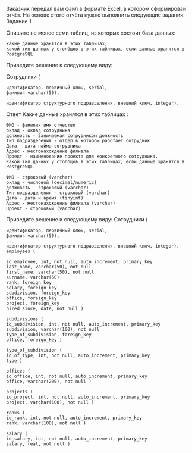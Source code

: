 Заказчик передал вам файл в формате Excel, в котором сформирован отчёт. На основе этого отчёта нужно выполнить следующие задания.
Задание 1

Опишите не менее семи таблиц, из которых состоит база данных:

    какие данные хранятся в этих таблицах;
    какой тип данных у столбцов в этих таблицах, если данные хранятся в PostgreSQL.

Приведите решение к следующему виду:

Сотрудники (

    идентификатор, первичный ключ, serial,
    фамилия varchar(50),
    ...
    идентификатор структурного подразделения, внешний ключ, integer).
Ответ
Какие данные хранятся в этих таблицах :

    ФИО - фамилия имя отчество
    оклад - оклад сотрудника
    должность - Занимаемая сотрудником должность
    Тип подразделения - отдел в котором работает сотрудник
    Дата - дата найма сотрудника
    Адрес - местонахождение филиала
    Проект - наименование проекта для конкретного сотрудника.
    Какой тип данных у столбцов в этих таблицах, если данные хранятся в PostgreSQL.

    ФИО - строковый (varchar)
    оклад - числовой (decimal/numeric)
    должность - строковый (varchar)
    Тип подразделения - строковый (varchar)
    Дата - дата и время (tinyint)
    Адрес - местонахождение филиала (varchar)
    Проект - строковый (varchar)
    
Приведите решение к следующему виду:
Сотрудники (

    идентификатор, первичный ключ, serial,
    фамилия varchar(50),
    ...
    идентификатор структурного подразделения, внешний ключ, integer).
    employees (

    id_employee, int, not null, auto_increment, primary_key
    last_name, varchar(50), not null
    first_name, varchar(50), not null
    surname, varchar(50)
    rank, foreign_key
    salary, foreign_key
    subdivision, foreign_key
    office, foreign_key
    project, foreign_key
    hired_since, date, not null )
    
    subdivisions (
    id_subdivision, int, not null, auto_increment, primary_key
    subdivision, varchar(100), not null
    type_of_subdivision, foreign_key
    office, foreign_key )

    type_of_subdivision (
    id_of_type, int, not null, auto_increment, primary_key
    type )

    offices (
    id_office, int, not null, auto_increment, primary_key
    office, varchar(200), not null )

    projects (
    id_project, int, not null, auto_increment, primary_key
    project, varchar(100), not null )

    ranks (
    id_rank, int, not null, auto_increment, primary_key
    rank, varchar(100), not null )

    salary (
    id_salary, int, not null, auto_increment, primary_key
    salary, real, not null )


    








    

